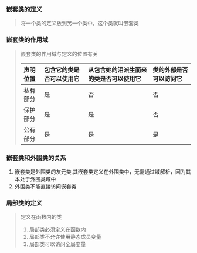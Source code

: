 ### 嵌套类的定义

> 将一个类的定义放到另一个类中，这个类就叫嵌套类

### 嵌套类的作用域

> 嵌套类的作用域与定义的位置有关
>
> | 声明位置 | 包含它的类是否可以使用它 | 从包含她的泪派生而来的类是否可以使用它 | 类的外部是否可以访问它 |
> | :------- | :----------------------- | :------------------------------------- | :--------------------- |
> | 私有部分 | 是                       | 否                                     | 否                     |
> | 保护部分 | 是                       | 是                                     | 否                     |
> | 公有部分 | 是                       | 是                                     | 是                     |

### 嵌套类和外围类的关系

1. 嵌套类是外围类的友元类,其嵌套类定义在外围类中，无需通过域解析，因为其本处于外围类域中
2. 外围类不能直接访问嵌套类

### 局部类的定义

> 定义在函数内的类
>
> 1. 局部类必须定义在函数内
> 2. 局部类不允许使用静态成员变量
> 3. 局部类可以访问全局变量

